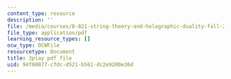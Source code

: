 ```yaml
---
content_type: resource
description: ''
file: /media/courses/8-821-string-theory-and-holographic-duality-fall-2014/94f00077cfdcd521b561dc2e9200e36d_raP-0nqnF_A.pdf
file_type: application/pdf
learning_resource_types: []
ocw_type: OCWFile
resourcetype: Document
title: 3play pdf file
uid: 94f00077-cfdc-d521-b561-dc2e9200e36d
---
```

